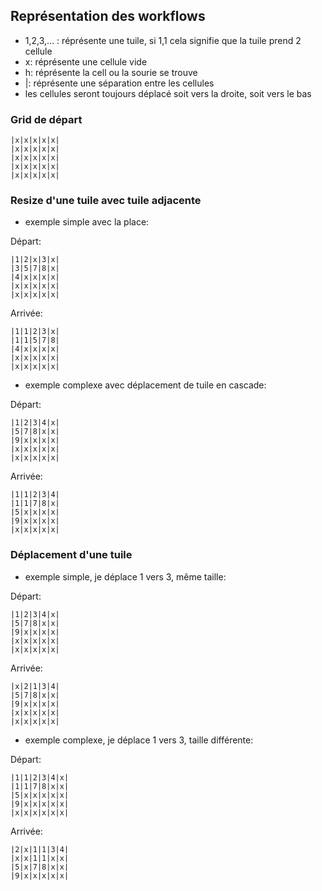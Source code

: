 ## Représentation des workflows

- 1,2,3,... : réprésente une tuile, si 1,1 cela signifie que la tuile prend 2 cellule
- x: réprésente une cellule vide
- h: réprésente la cell ou la sourie se trouve
- |: réprésente une séparation entre les cellules
- les cellules seront toujours déplacé soit vers la droite, soit vers le bas

### Grid de départ

```
|x|x|x|x|x|
|x|x|x|x|x|
|x|x|x|x|x|
|x|x|x|x|x|
|x|x|x|x|x|
```

### Resize d'une tuile avec tuile adjacente

- exemple simple avec la place:

Départ:
```
|1|2|x|3|x|
|3|5|7|8|x|
|4|x|x|x|x|
|x|x|x|x|x|
|x|x|x|x|x|
```
Arrivée:
```
|1|1|2|3|x|
|1|1|5|7|8|
|4|x|x|x|x|
|x|x|x|x|x|
|x|x|x|x|x|
```

- exemple complexe avec déplacement de tuile en cascade:

Départ:
```
|1|2|3|4|x|
|5|7|8|x|x|
|9|x|x|x|x|
|x|x|x|x|x|
|x|x|x|x|x|
```

Arrivée:
```
|1|1|2|3|4|
|1|1|7|8|x|
|5|x|x|x|x|
|9|x|x|x|x|
|x|x|x|x|x|
```

### Déplacement d'une tuile

- exemple simple, je déplace 1 vers 3, même taille:

Départ:
```
|1|2|3|4|x|
|5|7|8|x|x|
|9|x|x|x|x|
|x|x|x|x|x|
|x|x|x|x|x|
```

Arrivée:
```
|x|2|1|3|4|
|5|7|8|x|x|
|9|x|x|x|x|
|x|x|x|x|x|
|x|x|x|x|x|
```

- exemple complexe, je déplace 1 vers 3, taille différente:

Départ:
```
|1|1|2|3|4|x|
|1|1|7|8|x|x|
|5|x|x|x|x|x|
|9|x|x|x|x|x|
|x|x|x|x|x|x|
```

Arrivée:
```
|2|x|1|1|3|4|
|x|x|1|1|x|x|
|5|x|7|8|x|x|
|9|x|x|x|x|x|